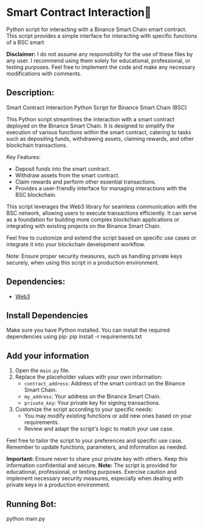 # Smart Contract Interaction🤖

Python script for interacting with a Binance Smart Chain smart contract. This script provides a simple interface for interacting with specific functions of a BSC smart 

**Disclaimer:**
I do not assume any responsibility for the use of these files by any user. I recommend using them solely for educational, professional, or testing purposes. Feel free to implement the code and make any necessary modifications with comments.

## Description:
Smart Contract Interaction Python Script for Binance Smart Chain (BSC)

This Python script streamlines the interaction with a smart contract deployed on the Binance Smart Chain. It is designed to simplify the execution of various functions within the smart contract, catering to tasks such as depositing funds, withdrawing assets, claiming rewards, and other blockchain transactions.

Key Features:
- Deposit funds into the smart contract.
- Withdraw assets from the smart contract.
- Claim rewards and perform other essential transactions.
- Provides a user-friendly interface for managing interactions with the BSC blockchain.

This script leverages the Web3 library for seamless communication with the BSC network, allowing users to execute transactions efficiently. It can serve as a foundation for building more complex blockchain applications or integrating with existing projects on the Binance Smart Chain.

Feel free to customize and extend the script based on specific use cases or integrate it into your blockchain development workflow.

Note: Ensure proper security measures, such as handling private keys securely, when using this script in a production environment.

## Dependencies:
- [Web3](https://web3py.readthedocs.io/en/stable/)

## Install Dependencies
Make sure you have Python installed. You can install the required dependencies using pip:
pip install -r requirements.txt

## Add your information
1. Open the `main.py` file.
2. Replace the placeholder values with your own information:
   - `contract_address`: Address of the smart contract on the Binance Smart Chain.
   - `my_address`: Your address on the Binance Smart Chain.
   - `private_key`: Your private key for signing transactions.
3. Customize the script according to your specific needs:
   - You may modify existing functions or add new ones based on your requirements.
   - Review and adapt the script's logic to match your use case.

Feel free to tailor the script to your preferences and specific use case. Remember to update functions, parameters, and information as needed.

**Important:** Ensure never to share your private key with others. Keep this information confidential and secure.
**Note:** The script is provided for educational, professional, or testing purposes. Exercise caution and implement necessary security measures, especially when dealing with private keys in a production environment.

## Running Bot:
python main.py
